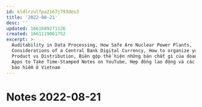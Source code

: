 ```yaml
---
id: kldlrzulfpa2167j793des3
title: '2022-08-21'
desc: ''
updated: 1661689271126
created: 1661119061752
excerpt: >-
  Auditability in Data Processing, How Safe Are Nuclear Power Plants,
  Considerations of a Central Bank Digital Currency, How to organize your notes,
  Product vs Distribution, Biên gộp thể hiện những bản chất gì của doanh nghiệp,
  Apps to Take Time-Stamped Notes on YouTube, Hợp đồng lao động và các chế độ
  bảo hiểm ở Vietnam
---
```

# Notes 2022-08-21